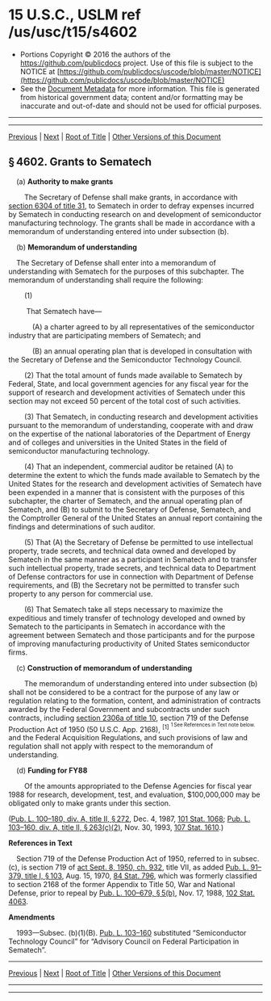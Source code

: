 ---
---

# 15 U.S.C., USLM ref /us/usc/t15/s4602

* Portions Copyright © 2016 the authors of the https://github.com/publicdocs project.
  Use of this file is subject to the NOTICE at [https://github.com/publicdocs/uscode/blob/master/NOTICE](https://github.com/publicdocs/uscode/blob/master/NOTICE)
* See the [Document Metadata](././../../../../..//README.md) for more information.
  This file is generated from historical government data; content and/or formatting may be inaccurate and out-of-date and should not be used for official purposes.

----------
----------

[Previous](./../../../../..//us/usc/t15/ch72/schI/m__us_usc_t15_s4601.md) | [Next](./../../../../..//us/usc/t15/ch72/schI/m__us_usc_t15_s4603.md) | [Root of Title](./../../../../../) | [Other Versions of this Document](https://publicdocs.github.io/go/links?ns=uslm&ref=%2Fus%2Fusc%2Ft15%2Fs4602)

## § 4602. Grants to Sematech

    (a) __Authority to make grants__ 

        The Secretary of Defense shall make grants, in accordance with [section 6304 of title 31][/us/usc/t31/s6304], to Sematech in order to defray expenses incurred by Sematech in conducting research on and development of semiconductor manufacturing technology. The grants shall be made in accordance with a memorandum of understanding entered into under subsection (b).

    (b) __Memorandum of understanding__ 

    The Secretary of Defense shall enter into a memorandum of understanding with Sematech for the purposes of this subchapter. The memorandum of understanding shall require the following:

        (1)

         That Sematech have—

            (A) a charter agreed to by all representatives of the semiconductor industry that are participating members of Sematech; and

            (B) an annual operating plan that is developed in consultation with the Secretary of Defense and the Semiconductor Technology Council.

        (2) That the total amount of funds made available to Sematech by Federal, State, and local government agencies for any fiscal year for the support of research and development activities of Sematech under this section may not exceed 50 percent of the total cost of such activities.

        (3) That Sematech, in conducting research and development activities pursuant to the memorandum of understanding, cooperate with and draw on the expertise of the national laboratories of the Department of Energy and of colleges and universities in the United States in the field of semiconductor manufacturing technology.

        (4) That an independent, commercial auditor be retained (A) to determine the extent to which the funds made available to Sematech by the United States for the research and development activities of Sematech have been expended in a manner that is consistent with the purposes of this subchapter, the charter of Sematech, and the annual operating plan of Sematech, and (B) to submit to the Secretary of Defense, Sematech, and the Comptroller General of the United States an annual report containing the findings and determinations of such auditor.

        (5) That (A) the Secretary of Defense be permitted to use intellectual property, trade secrets, and technical data owned and developed by Sematech in the same manner as a participant in Sematech and to transfer such intellectual property, trade secrets, and technical data to Department of Defense contractors for use in connection with Department of Defense requirements, and (B) the Secretary not be permitted to transfer such property to any person for commercial use.

        (6) That Sematech take all steps necessary to maximize the expeditious and timely transfer of technology developed and owned by Sematech to the participants in Sematech in accordance with the agreement between Sematech and those participants and for the purpose of improving manufacturing productivity of United States semiconductor firms.

    (c) __Construction of memorandum of understanding__ 

        The memorandum of understanding entered into under subsection (b) shall not be considered to be a contract for the purpose of any law or regulation relating to the formation, content, and administration of contracts awarded by the Federal Government and subcontracts under such contracts, including [section 2306a of title 10][/us/usc/t10/s2306a], section 719 of the Defense Production Act of 1950 (50 U.S.C. App. 2168), <sup>\[1\]</sup>  <sup><sup> 1 See References in Text note below. </sup></sup>  and the Federal Acquisition Regulations, and such provisions of law and regulation shall not apply with respect to the memorandum of understanding.

    (d) __Funding for FY88__ 

        Of the amounts appropriated to the Defense Agencies for fiscal year 1988 for research, development, test, and evaluation, $100,000,000 may be obligated only to make grants under this section.

([Pub. L. 100–180, div. A, title II, § 272][/us/pl/100/180/s272], Dec. 4, 1987, [101 Stat. 1068][/us/stat/101/1068]; [Pub. L. 103–160, div. A, title II, § 263(c)(2)][/us/pl/103/160/s263/c/2], Nov. 30, 1993, [107 Stat. 1610][/us/stat/107/1610].)

 __References in Text__ 

    Section 719 of the Defense Production Act of 1950, referred to in subsec. (c), is section 719 of [act Sept. 8, 1950, ch. 932][/us/act/1950-09-08/ch932], title VII, as added [Pub. L. 91–379, title I, § 103][/us/pl/91/379/s103], Aug. 15, 1970, [84 Stat. 796][/us/stat/84/796], which was formerly classified to section 2168 of the former Appendix to Title 50, War and National Defense, prior to repeal by [Pub. L. 100–679, § 5(b)][/us/pl/100/679/s5/b], Nov. 17, 1988, [102 Stat. 4063][/us/stat/102/4063].

 __Amendments__ 

    1993—Subsec. (b)(1)(B). [Pub. L. 103–160][/us/pl/103/160] substituted “Semiconductor Technology Council” for “Advisory Council on Federal Participation in Sematech”.

----------

[Previous](./../../../../..//us/usc/t15/ch72/schI/m__us_usc_t15_s4601.md) | [Next](./../../../../..//us/usc/t15/ch72/schI/m__us_usc_t15_s4603.md) | [Root of Title](./../../../../../) | [Other Versions of this Document](https://publicdocs.github.io/go/links?ns=uslm&ref=%2Fus%2Fusc%2Ft15%2Fs4602)

----------
----------

[/us/usc/t31/s6304]: https://publicdocs.github.io/go/links?ns=uslm&ref=%2Fus%2Fusc%2Ft31%2Fs6304
[/us/usc/t10/s2306a]: https://publicdocs.github.io/go/links?ns=uslm&ref=%2Fus%2Fusc%2Ft10%2Fs2306a
[/us/pl/100/180/s272]: https://publicdocs.github.io/go/links?ns=uslm&ref=%2Fus%2Fpl%2F100%2F180%2Fs272
[/us/stat/101/1068]: https://publicdocs.github.io/go/links?ns=uslm&ref=%2Fus%2Fstat%2F101%2F1068
[/us/pl/103/160/s263/c/2]: https://publicdocs.github.io/go/links?ns=uslm&ref=%2Fus%2Fpl%2F103%2F160%2Fs263%2Fc%2F2
[/us/stat/107/1610]: https://publicdocs.github.io/go/links?ns=uslm&ref=%2Fus%2Fstat%2F107%2F1610
[/us/act/1950-09-08/ch932]: https://publicdocs.github.io/go/links?ns=uslm&ref=%2Fus%2Fact%2F1950-09-08%2Fch932
[/us/pl/91/379/s103]: https://publicdocs.github.io/go/links?ns=uslm&ref=%2Fus%2Fpl%2F91%2F379%2Fs103
[/us/stat/84/796]: https://publicdocs.github.io/go/links?ns=uslm&ref=%2Fus%2Fstat%2F84%2F796
[/us/pl/100/679/s5/b]: https://publicdocs.github.io/go/links?ns=uslm&ref=%2Fus%2Fpl%2F100%2F679%2Fs5%2Fb
[/us/stat/102/4063]: https://publicdocs.github.io/go/links?ns=uslm&ref=%2Fus%2Fstat%2F102%2F4063
[/us/pl/103/160]: https://publicdocs.github.io/go/links?ns=uslm&ref=%2Fus%2Fpl%2F103%2F160


